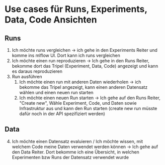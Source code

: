 # Use cases für Runs, Experiments, Data, Code Ansichten

## Runs

1. Ich möchte runs vergleichen -> ich gehe in den Experiments Reiter und komme ins mlflow UI. Dort kann ich runs vergleichen
2. Ich möchte einen run reproduzieren -> Ich gehe in den Runs Reiter, bekomme dort das Tripel (Experiment, Data, Code) angezeigt und kann es daraus reproduzieren
3. Run ausführen
    1. Ich möchte einen run mit anderen Daten wiederholen -> ich bekomme das Tripel angezeigt, kann einen anderen Datensatz wählen und einen neuen run starten
    2. Ich möchte einen neuen Run starten -> Ich gehe auf den Runs Reiter, "Create new", Wähle Experiment, Code, und Daten sowie Infrastruktur aus und kann den Run starten
       (create new run müsste dafür noch in der API spezifiziert werden)

## Data

4. Ich möchte einen Datensatz evaluieren / Ich möchte wissen, mit welchem Code meine Daten verwendet werden können -> Ich gehe auf den Data Reiter. Dort bekomme ich eine Übersicht, in welchen Experimenten bzw Runs der Datensatz verwendet wurde
